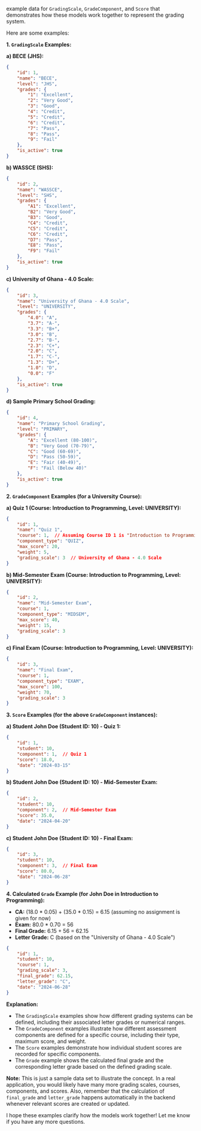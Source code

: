  example data for `GradingScale`, `GradeComponent`, and `Score` that demonstrates how these models work together to represent the grading system.

Here are some examples:

**1. `GradingScale` Examples:**

**a) BECE (JHS):**

```json
{
    "id": 1,
    "name": "BECE",
    "level": "JHS",
    "grades": {
        "1": "Excellent",
        "2": "Very Good",
        "3": "Good",
        "4": "Credit",
        "5": "Credit",
        "6": "Credit",
        "7": "Pass",
        "8": "Pass",
        "9": "Fail"
    },
    "is_active": true
}
```

**b) WASSCE (SHS):**

```json
{
    "id": 2,
    "name": "WASSCE",
    "level": "SHS",
    "grades": {
        "A1": "Excellent",
        "B2": "Very Good",
        "B3": "Good",
        "C4": "Credit",
        "C5": "Credit",
        "C6": "Credit",
        "D7": "Pass",
        "E8": "Pass",
        "F9": "Fail"
    },
    "is_active": true
}
```

**c) University of Ghana - 4.0 Scale:**

```json
{
    "id": 3,
    "name": "University of Ghana - 4.0 Scale",
    "level": "UNIVERSITY",
    "grades": {
        "4.0": "A",
        "3.7": "A-",
        "3.3": "B+",
        "3.0": "B",
        "2.7": "B-",
        "2.3": "C+",
        "2.0": "C",
        "1.7": "C-",
        "1.3": "D+",
        "1.0": "D",
        "0.0": "F"
    },
    "is_active": true
}
```

**d) Sample Primary School Grading:**

```json
{
    "id": 4,
    "name": "Primary School Grading",
    "level": "PRIMARY",
    "grades": {
        "A": "Excellent (80-100)",
        "B": "Very Good (70-79)",
        "C": "Good (60-69)",
        "D": "Pass (50-59)",
        "E": "Fair (40-49)",
        "F": "Fail (Below 40)"
    },
    "is_active": true
}
```

**2. `GradeComponent` Examples (for a University Course):**

**a) Quiz 1 (Course: Introduction to Programming, Level: UNIVERSITY):**

```json
{
    "id": 1,
    "name": "Quiz 1",
    "course": 1,  // Assuming Course ID 1 is "Introduction to Programming"
    "component_type": "QUIZ",
    "max_score": 20,
    "weight": 5,
    "grading_scale": 3  // University of Ghana - 4.0 Scale
}
```

**b) Mid-Semester Exam (Course: Introduction to Programming, Level: UNIVERSITY):**

```json
{
    "id": 2,
    "name": "Mid-Semester Exam",
    "course": 1,
    "component_type": "MIDSEM",
    "max_score": 40,
    "weight": 15,
    "grading_scale": 3
}
```

**c) Final Exam (Course: Introduction to Programming, Level: UNIVERSITY):**

```json
{
    "id": 3,
    "name": "Final Exam",
    "course": 1,
    "component_type": "EXAM",
    "max_score": 100,
    "weight": 70,
    "grading_scale": 3
}
```

**3. `Score` Examples (for the above `GradeComponent` instances):**

**a) Student John Doe (Student ID: 10) - Quiz 1:**

```json
{
    "id": 1,
    "student": 10,
    "component": 1,  // Quiz 1
    "score": 18.0,
    "date": "2024-03-15"
}
```

**b) Student John Doe (Student ID: 10) - Mid-Semester Exam:**

```json
{
    "id": 2,
    "student": 10,
    "component": 2,  // Mid-Semester Exam
    "score": 35.0,
    "date": "2024-04-20"
}
```

**c) Student John Doe (Student ID: 10) - Final Exam:**

```json
{
    "id": 3,
    "student": 10,
    "component": 3,  // Final Exam
    "score": 80.0,
    "date": "2024-06-28"
}
```

**4. Calculated `Grade` Example (for John Doe in Introduction to Programming):**

*   **CA:** (18.0 \* 0.05) + (35.0 \* 0.15) = 6.15 (assuming no assignment is given for now)
*   **Exam:** 80.0 \* 0.70 = 56
*   **Final Grade:** 6.15 + 56 = 62.15
*   **Letter Grade:** C (based on the "University of Ghana - 4.0 Scale")

```json
{
    "id": 1,
    "student": 10,
    "course": 1,
    "grading_scale": 3,
    "final_grade": 62.15,
    "letter_grade": "C",
    "date": "2024-06-28"
}
```

**Explanation:**

*   The `GradingScale` examples show how different grading systems can be defined, including their associated letter grades or numerical ranges.
*   The `GradeComponent` examples illustrate how different assessment components are defined for a specific course, including their type, maximum score, and weight.
*   The `Score` examples demonstrate how individual student scores are recorded for specific components.
*   The `Grade` example shows the calculated final grade and the corresponding letter grade based on the defined grading scale.

**Note:** This is just a sample data set to illustrate the concept. In a real application, you would likely have many more grading scales, courses, components, and scores. Also, remember that the calculation of `final_grade` and `letter_grade` happens automatically in the backend whenever relevant scores are created or updated.

I hope these examples clarify how the models work together! Let me know if you have any more questions.
